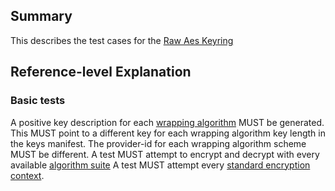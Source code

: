 [//]: # "Copyright Amazon.com Inc. or its affiliates. All Rights Reserved."
[//]: # "SPDX-License-Identifier: CC-BY-SA-4.0"

## Summary

This describes the test cases for the [Raw Aes Keyring](../../raw-aes-keyring.md)

## Reference-level Explanation

### Basic tests

A positive key description for each [wrapping algorithm](../../raw-aes-keyring.md#wrapping-algorithm) MUST be generated.
This MUST point to a different key for each wrapping algorithm key length in the keys manifest.
The provider-id for each wrapping algorithm scheme MUST be different.
A test MUST attempt to encrypt and decrypt
with every available [algorithm suite](../../algorithm-suites.md#algorithm-suite-id)
A test MUST attempt every [standard encryption context](./encryption-context.md#standard-encryption-contexts).
